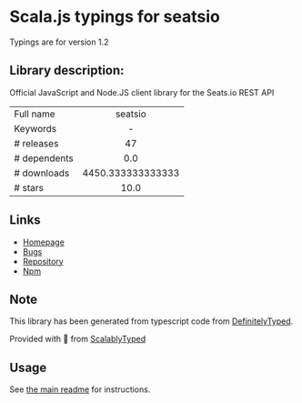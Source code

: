 
# Scala.js typings for seatsio

Typings are for version 1.2

## Library description:
Official JavaScript and Node.JS client library for the Seats.io REST API

|                    |                 |
| ------------------ | :-------------: |
| Full name          | seatsio |
| Keywords           | - |
| # releases         | 47 |
| # dependents       | 0.0 |
| # downloads        | 4450.333333333333 |
| # stars            | 10.0 |

## Links
- [Homepage](https://github.com/seatsio/seatsio-js#readme)
- [Bugs](https://github.com/seatsio/seatsio-js/issues)
- [Repository](https://github.com/seatsio/seatsio-js)
- [Npm](https://www.npmjs.com/package/seatsio)
    


## Note
This library has been generated from typescript code from [DefinitelyTyped](https://definitelytyped.org).

Provided with :purple_heart: from [ScalablyTyped](https://github.com/oyvindberg/ScalablyTyped)

## Usage
See [the main readme](../../readme.md) for instructions.



